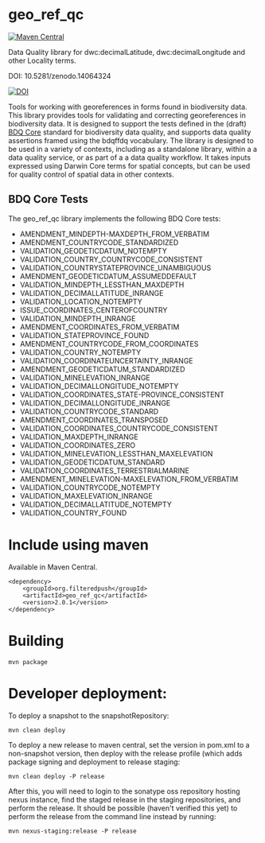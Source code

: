 # geo_ref_qc
[![Maven Central](https://maven-badges.herokuapp.com/maven-central/org.filteredpush/geo_ref_qc/badge.svg)](https://maven-badges.herokuapp.com/maven-central/org.filteredpush/geo_ref_qc)

Data Quality library for dwc:decimalLatitude, dwc:decimalLongitude and other Locality terms.

DOI: 10.5281/zenodo.14064324

[![DOI](https://zenodo.org/badge/DOI/10.5281/zenodo.14064325.svg)](https://doi.org/10.5281/zenodo.14064325)

Tools for working with georeferences in forms found in biodiversity data.  This library provides tools for validating and correcting georeferences in biodiversity data.  It is designed to support the tests defined in the (draft) [BDQ Core](https://github.com/tdwg/bdq/blob/master/tg2/_review/index.md) standard for biodiversity data quality, and supports data quality assertions framed using the bdqffdq vocabulary.  The library is designed to be used in a variety of contexts, including as a standalone library, within a a data quality service, or as part of a a data quality workflow.  It takes inputs expressed using Darwin Core terms for spatial concepts, but can be used for quality control of spatial data in other contexts.

## BDQ Core Tests

The geo_ref_qc library implements the following BDQ Core tests:

- AMENDMENT_MINDEPTH-MAXDEPTH_FROM_VERBATIM 
- AMENDMENT_COUNTRYCODE_STANDARDIZED 
- VALIDATION_GEODETICDATUM_NOTEMPTY 
- VALIDATION_COUNTRY_COUNTRYCODE_CONSISTENT 
- VALIDATION_COUNTRYSTATEPROVINCE_UNAMBIGUOUS 
- AMENDMENT_GEODETICDATUM_ASSUMEDDEFAULT 
- VALIDATION_MINDEPTH_LESSTHAN_MAXDEPTH 
- VALIDATION_DECIMALLATITUDE_INRANGE 
- VALIDATION_LOCATION_NOTEMPTY 
- ISSUE_COORDINATES_CENTEROFCOUNTRY 
- VALIDATION_MINDEPTH_INRANGE 
- AMENDMENT_COORDINATES_FROM_VERBATIM 
- VALIDATION_STATEPROVINCE_FOUND 
- AMENDMENT_COUNTRYCODE_FROM_COORDINATES 
- VALIDATION_COUNTRY_NOTEMPTY 
- VALIDATION_COORDINATEUNCERTAINTY_INRANGE 
- AMENDMENT_GEODETICDATUM_STANDARDIZED 
- VALIDATION_MINELEVATION_INRANGE 
- VALIDATION_DECIMALLONGITUDE_NOTEMPTY 
- VALIDATION_COORDINATES_STATE-PROVINCE_CONSISTENT 
- VALIDATION_DECIMALLONGITUDE_INRANGE 
- VALIDATION_COUNTRYCODE_STANDARD 
- AMENDMENT_COORDINATES_TRANSPOSED 
- VALIDATION_COORDINATES_COUNTRYCODE_CONSISTENT 
- VALIDATION_MAXDEPTH_INRANGE 
- VALIDATION_COORDINATES_ZERO 
- VALIDATION_MINELEVATION_LESSTHAN_MAXELEVATION 
- VALIDATION_GEODETICDATUM_STANDARD 
- VALIDATION_COORDINATES_TERRESTRIALMARINE 
- AMENDMENT_MINELEVATION-MAXELEVATION_FROM_VERBATIM 
- VALIDATION_COUNTRYCODE_NOTEMPTY 
- VALIDATION_MAXELEVATION_INRANGE 
- VALIDATION_DECIMALLATITUDE_NOTEMPTY 
- VALIDATION_COUNTRY_FOUND 

# Include using maven

Available in Maven Central.  

    <dependency>
        <groupId>org.filteredpush</groupId>
        <artifactId>geo_ref_qc</artifactId>
        <version>2.0.1</version>
    </dependency>


# Building

    mvn package

# Developer deployment: 

To deploy a snapshot to the snapshotRepository: 

    mvn clean deploy

To deploy a new release to maven central, set the version in pom.xml to a non-snapshot version, then deploy with the release profile (which adds package signing and deployment to release staging:

    mvn clean deploy -P release

After this, you will need to login to the sonatype oss repository hosting nexus instance, find the staged release in the staging repositories, and perform the release.  It should be possible (haven't verified this yet) to perform the release from the command line instead by running: 

    mvn nexus-staging:release -P release

